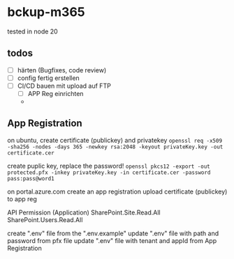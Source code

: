 # bckup-m365


tested in node 20
## todos
- [ ] härten (Bugfixes, code review)
- [ ] config fertig erstellen
- [ ] CI/CD bauen mit upload auf FTP
  - [ ] APP Reg einrichten
  - 

## App Registration

on ubuntu, create certificate (publickey) and privatekey
`openssl req -x509 -sha256 -nodes -days 365 -newkey rsa:2048 -keyout privateKey.key -out certificate.cer`

create puplic key, replace the password!
`openssl pkcs12 -export -out protected.pfx -inkey privateKey.key -in certificate.cer -password pass:pass@word1`

on portal.azure.com create an app registration
upload certificate (publickey) to app reg

API Permission (Application)
SharePoint.Site.Read.All
SharePoint.Users.Read.All

create ".env" file from the ".env.example"
update ".env" file with path and password from pfx file
update ".env" file with tenant and appId from App Registration
